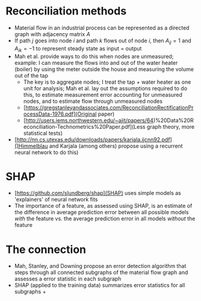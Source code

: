 # Reconciliation methods
- Material flow in an industrial process can be represented as a directed graph with adjacency matrix $A$
- If path $j$ goes into node $i$ and path $k$ flows out of node $i$, then $A_{ij} = 1$ and $A_{ik} = -1$ to represent
steady state as input = output
- Mah et al. provide ways to do this when nodes are unmeasured; example: I can measure the flows into and out of the
water heater (boiler) by using the meter outside the house and measuring the volume out of the tap
    + The key is to aggregate nodes; I treat the tap + water heater as one unit for analysis; Mah et al. lay out the
    assumptions required to do this, to estimate measurement error accounting for unmeasured nodes, and to estimate flow
    through unmeasured nodes
    + [https://gregstanleyandassociates.com/ReconciliationRectificationProcessData-1976.pdf](Original paper)
    + [http://users.iems.northwestern.edu/~ajit/papers/64)%20Data%20Reconciliation-Technometrics%20Paper.pdf](Less graph theory, more statistical tests)
- [http://nn.cs.utexas.edu/downloads/papers/karjala.ijcnn92.pdf]()Himmelblau and Karjala (among others) propose using a recurrent neural network to do this)

# SHAP
- [https://github.com/slundberg/shap](SHAP) uses simple models as 'explainers' of neural network fits
- The importance of a feature, as assessed using SHAP, is an estimate of the difference in average prediction error between all
possible models _with_ the feature vs. the average prediction error in all models _without_ the feature

# The connection
- Mah, Stanley, and Downing propose an error detection algorithm that steps through all connected subgraphs of the
material flow graph and assesses a error statistic in each subgraph
- SHAP (applied to the training data) summarizes error statistics for all subgraphs
    +
